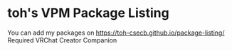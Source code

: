 # toh's VPM Package Listing

You can add my packages on https://toh-csecb.github.io/package-listing/
Required VRChat Creator Companion
